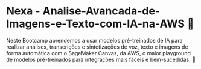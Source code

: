 # Nexa - Analise-Avancada-de-Imagens-e-Texto-com-IA-na-AWS 🤖

Neste Bootcamp aprendemos a usar modelos pré-treinados de IA para realizar análises, transcrições e sintetizações de voz, texto e imagens de forma automática com o SageMaker Canvas, da AWS, o maior playground de modelos pré-treinados para integrações mais fáceis e bem-sucedidas. 🥇

